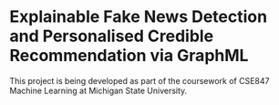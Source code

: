 # Explainable Fake News Detection and Personalised Credible Recommendation via GraphML

This project is being developed as part of the coursework of CSE847 Machine Learning at Michigan State University.
